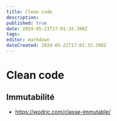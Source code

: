 ```yaml
---
title: Clean code
description: 
published: true
date: 2024-05-21T17:01:33.398Z
tags: 
editor: markdown
dateCreated: 2024-05-21T17:01:33.398Z
---
```


# Clean code

## Immutabilité

- <https://wodric.com/classe-immutable/>
